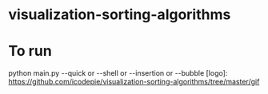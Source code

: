 # visualization-sorting-algorithms
# To run 
python main.py --quick or --shell or --insertion or --bubble
[logo]: https://github.com/icodepie/visualization-sorting-algorithms/tree/master/gif
